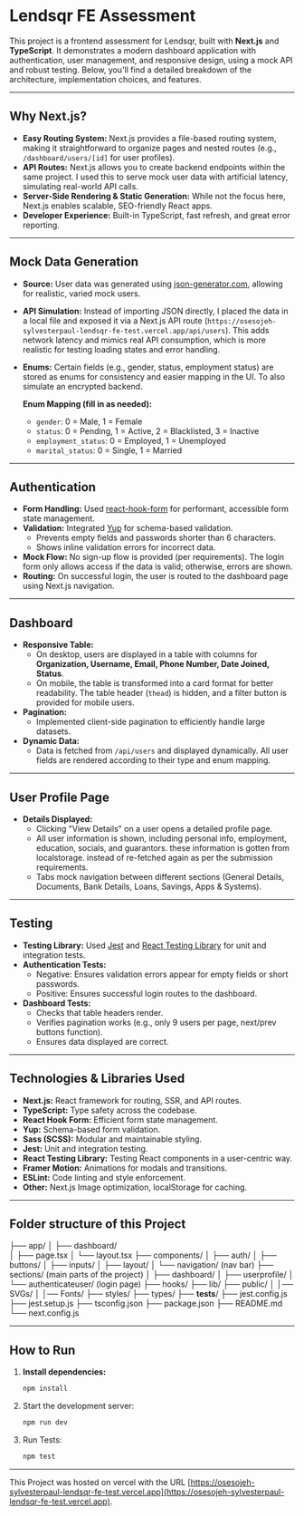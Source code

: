 # Lendsqr FE Assessment

This project is a frontend assessment for Lendsqr, built with **Next.js** and **TypeScript**. It demonstrates a modern dashboard application with authentication, user management, and responsive design, using a mock API and robust testing. Below, you'll find a detailed breakdown of the architecture, implementation choices, and features.

---

## Why Next.js?

- **Easy Routing System:** Next.js provides a file-based routing system, making it straightforward to organize pages and nested routes (e.g., `/dashboard/users/[id]` for user profiles).
- **API Routes:** Next.js allows you to create backend endpoints within the same project. I used this to serve mock user data with artificial latency, simulating real-world API calls.
- **Server-Side Rendering & Static Generation:** While not the focus here, Next.js enables scalable, SEO-friendly React apps.
- **Developer Experience:** Built-in TypeScript, fast refresh, and great error reporting.

---

## Mock Data Generation

- **Source:** User data was generated using [json-generator.com](https://json-generator.com/), allowing for realistic, varied mock users.
- **API Simulation:** Instead of importing JSON directly, I placed the data in a local file and exposed it via a Next.js API route (`https://osesojeh-sylvesterpaul-lendsqr-fe-test.vercel.app/api/users`). This adds network latency and mimics real API consumption, which is more realistic for testing loading states and error handling.
- **Enums:** Certain fields (e.g., gender, status, employment status) are stored as enums for consistency and easier mapping in the UI. To also simulate an encrypted backend.

  **Enum Mapping (fill in as needed):**

  - `gender`: 0 = Male, 1 = Female
  - `status`: 0 = Pending, 1 = Active, 2 = Blacklisted, 3 = Inactive
  - `employment_status`: 0 = Employed, 1 = Unemployed
  - `marital_status`: 0 = Single, 1 = Married

---

## Authentication

- **Form Handling:** Used [react-hook-form](https://react-hook-form.com/) for performant, accessible form state management.
- **Validation:** Integrated [Yup](https://github.com/jquense/yup) for schema-based validation.
  - Prevents empty fields and passwords shorter than 6 characters.
  - Shows inline validation errors for incorrect data.
- **Mock Flow:** No sign-up flow is provided (per requirements). The login form only allows access if the data is valid; otherwise, errors are shown.
- **Routing:** On successful login, the user is routed to the dashboard page using Next.js navigation.

---

## Dashboard

- **Responsive Table:**
  - On desktop, users are displayed in a table with columns for **Organization, Username, Email, Phone Number, Date Joined, Status**.
  - On mobile, the table is transformed into a card format for better readability. The table header (`thead`) is hidden, and a filter button is provided for mobile users.
- **Pagination:**
  - Implemented client-side pagination to efficiently handle large datasets.
- **Dynamic Data:**
  - Data is fetched from `/api/users` and displayed dynamically. All user fields are rendered according to their type and enum mapping.

---

## User Profile Page

- **Details Displayed:**
  - Clicking "View Details" on a user opens a detailed profile page.
  - All user information is shown, including personal info, employment, education, socials, and guarantors. these information is gotten from localstorage. instead of re-fetched again as per the submission requirements.
  - Tabs mock navigation between different sections (General Details, Documents, Bank Details, Loans, Savings, Apps & Systems).

---

## Testing

- **Testing Library:** Used [Jest](https://jestjs.io/) and [React Testing Library](https://testing-library.com/) for unit and integration tests.
- **Authentication Tests:**
  - Negative: Ensures validation errors appear for empty fields or short passwords.
  - Positive: Ensures successful login routes to the dashboard.
- **Dashboard Tests:**
  - Checks that table headers render.
  - Verifies pagination works (e.g., only 9 users per page, next/prev buttons function).
  - Ensures data displayed are correct.

---

## Technologies & Libraries Used

- **Next.js:** React framework for routing, SSR, and API routes.
- **TypeScript:** Type safety across the codebase.
- **React Hook Form:** Efficient form state management.
- **Yup:** Schema-based form validation.
- **Sass (SCSS):** Modular and maintainable styling.
- **Jest:** Unit and integration testing.
- **React Testing Library:** Testing React components in a user-centric way.
- **Framer Motion:** Animations for modals and transitions.
- **ESLint:** Code linting and style enforcement.
- **Other:** Next.js Image optimization, localStorage for caching.

---

## Folder structure of this Project

├── app/
│ ├── dashboard/  
│ ├── page.tsx
│ └── layout.tsx
├── components/
│ ├── auth/
│ ├── buttons/
│ ├── inputs/
│ ├── layout/
│ └── navigation/ (nav bar)
├── sections/ (main parts of the project)
│ ├── dashboard/
│ ├── userprofile/
│ └── authenticateuser/ (login page)
├── hooks/
├── lib/
├── public/
│ │── SVGs/
│ │── Fonts/
├── styles/
├── types/
├── **tests**/
├── jest.config.js
├── jest.setup.js
├── tsconfig.json
├── package.json
├── README.md
└── next.config.js

---

## How to Run

1. **Install dependencies:**
   ```sh
   npm install
   ```
2. Start the development server:
   ```sh
   npm run dev
   ```
3. Run Tests:
   ```sh
   npm test
   ```

---

This Project was hosted on vercel with the URL [https://osesojeh-sylvesterpaul-lendsqr-fe-test.vercel.app](https://osesojeh-sylvesterpaul-lendsqr-fe-test.vercel.app).
